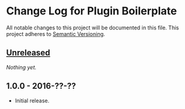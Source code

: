 # Change Log for Plugin Boilerplate

All notable changes to this project will be documented in this file.
This project adheres to [Semantic Versioning](http://semver.org/).

## [Unreleased]

_Nothing yet._

## 1.0.0 - 2016-??-??

* Initial release.

[Unreleased]: https://github.com/GaryJones/plugin-boilerplate/1.0.0...HEAD
